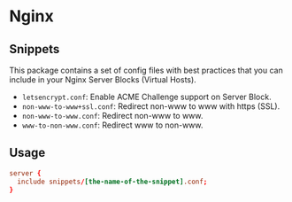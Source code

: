 # Nginx

## Snippets

This package contains a set of config files with best practices that you can include in your Nginx Server Blocks (Virtual Hosts).

- `letsencrypt.conf`: Enable ACME Challenge support on Server Block.
- `non-www-to-www+ssl.conf`: Redirect non-www to www with https (SSL).
- `non-www-to-www.conf`: Redirect non-www to www.
- `www-to-non-www.conf`: Redirect www to non-www.

## Usage

```conf
server {
  include snippets/[the-name-of-the-snippet].conf;
}
